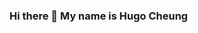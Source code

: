 ### Hi there 👋 My name is Hugo Cheung

<!--
- 🔭 I’m currently working on the final exam.
- 🌱 I’m currently learning how to live as how I want to live .
- 🤔 I’m looking for help with the final exams.
- 💬 Ask me about anything.
- 📫 How to reach me: Call me maybe or add my Instagram 
- ⚡ Fun fact: I am 18 years old.
-->
